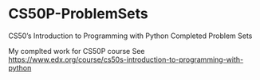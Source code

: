 # CS50P-ProblemSets
CS50’s Introduction to Programming with Python Completed Problem Sets

My complted work for CS50P course
See https://www.edx.org/course/cs50s-introduction-to-programming-with-python